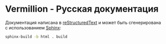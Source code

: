 # Vermillion - Русская документация

Документация написана в [reStructuredText](http://docutils.sourceforge.net/rst.html) и может быть сгенерирована с использованием [Sphinx](http://sphinx-doc.org/):

```sh
sphinx-build -b html . build
```
